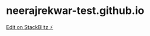 # neerajrekwar-test.github.io

[Edit on StackBlitz ⚡️](https://stackblitz.com/edit/neerajrekwar1525)